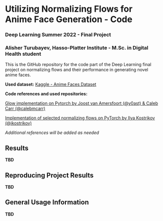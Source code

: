 # Utilizing Normalizing Flows for Anime Face Generation - Code
### Deep Learning Summer 2022 - Final Project
### Alisher Turubayev, Hasso-Platter Institute - M.Sc. in Digital Health student

This is the GitHub repository for the code part of the Deep Learning final project on normalizing flows and their performance in generating novel anime faces. 

**Used dataset:**
[Kaggle - Anime Faces Dataset](https://www.kaggle.com/datasets/splcher/animefacedataset)

**Code references and used repositories:**

[Glow implementation on Pytorch by Joost van Amersfoort (@y0ast) & Caleb Carr (@calebmcarr)](https://github.com/y0ast/Glow-PyTorch)

[Implementation of selected normalizing flows on PyTorch by Ilya Kostrikov (@ikostrikov)](https://github.com/ikostrikov/pytorch-flows)

*Additional references will be added as needed*

## Results
**TBD**

## Reproducing Project Results
**TBD**

## General Usage Information
**TBD**